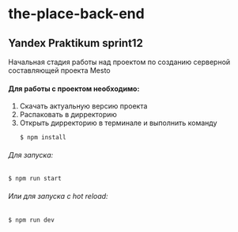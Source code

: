 # the-place-back-end

## Yandex Praktikum sprint12

Начальная стадия работы над проектом по созданию серверной составляющей проекта Mesto


#### Для работы с проектом необходимо: 

1.  Скачать актуальную версию проекта
2.  Распаковать в дирректорию 
3.  Открыть дирректорию в терминале и выполнить команду
    ```
    $ npm install
    ```

###### Для запуска:
    $ npm run start
   
	
###### Или для запуска с hot reload:
    $ npm run dev

